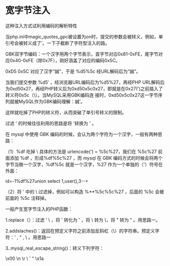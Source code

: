 # 宽字节注入

这种注入方式试利用编码的解析特性


当php.ini中magic_quotes_gpc被设置为on时，提交的参数会被转义，例如，单引号会被转义成了’。一下子截断了字符型注入的路。


GBK双字节编码：一个汉字用两个字节表示，首字节对应0x81-0xFE，尾字节对应0x40-0xFE（除0x7F），刚好涵盖了对应的编码0x5C。


0xD5 0x5C 对应了汉字“誠”，于是 %d5%5c 经URL解码后为“誠”。


当我们提交参数 %d5′ ，经浏览器URL编码后为%d5%27，再经PHP URL解码后为0xd50x27，再经PHP转义后为0xd50x5c0x27，即就是在0x27(‘)之前插入了转义符0x5c（\）。当MySQL采用GBK编码连 接时，0xd50x5c0x27这一字节序列就被MySQL作为GBK编码理解：誠’。


这样就吃掉了PHP的转义符，从而突破了单引号转义的限制。


过滤 ' 的时候往往利用的思路是将 '转换为 \' 。


在 mysql 中使用 GBK 编码的时候，会认为两个字符为一个汉字，一般有两种思路：


（1）%df 吃掉 \ 具体的方法是 urlencode('\) = %5c%27，我们在 %5c%27 前面添加 %df ，形成%df%5c%27 ，而 mysql 在 GBK 编码方式的时候会将两个字节当做一个汉字，%df%5c 就是一个汉字，%27 作为一个单独的（'）符号在外面：


id=-1%df%27union select 1,user(),3--+


（2）将 \' 中的 \ 过滤掉，例如可以构造 %**%5c%5c%27 ，后面的 %5c 会被前面的 %5c 注释掉。


一般产生宽字节注入的PHP函数：


1.replace（）：过滤 ' \ ，将 ' 转化为 \' ，将 \ 转为 \\，将 " 转为 \" 。用思路一。


2.addslaches()：返回在预定义字符之前添加反斜杠（\）的字符串。预定义字符：' , " , \ 。用思路一


3..mysql_real_escape_string()：转义下列字符：


\x00    \n     \r     \    '     "     \x1a




